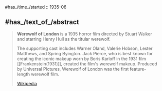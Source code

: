 ﻿---
aliases:
- "Werewolf of London"
---

#has_/time_/started :: 1935-06 

## #has_/text_of_/abstract 

> **Werewolf of London** is a 1935 horror film directed by Stuart Walker 
> and starring Henry Hull as the titular werewolf. 
> 
> The supporting cast includes Warner Oland, Valerie Hobson, Lester Matthews, and Spring Byington. 
> Jack Pierce, who is best known for creating the iconic makeup worn by Boris Karloff 
> in the 1931 film [[Frankenstein(1931)]], created the film's werewolf makeup. 
> Produced by Universal Pictures, Werewolf of London was the first feature-length werewolf film.
>
> [Wikipedia](https://en.wikipedia.org/wiki/Werewolf%20of%20London) 



